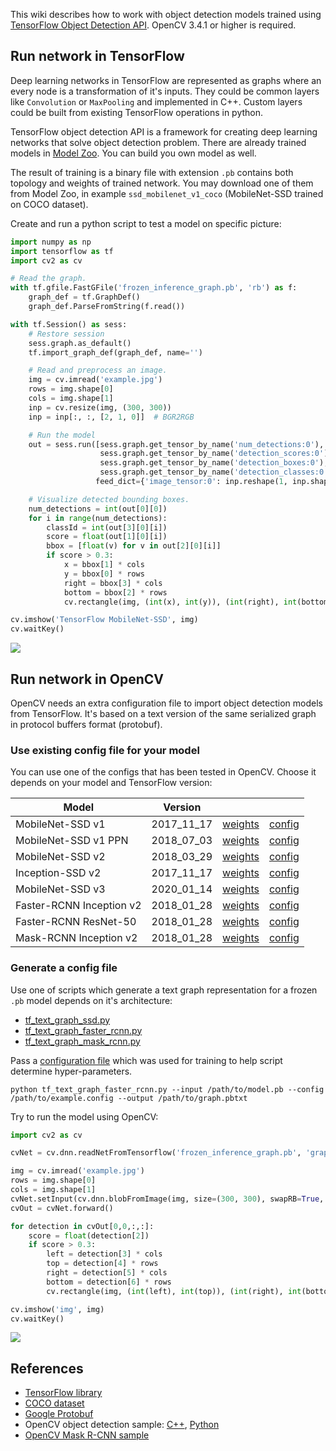 This wiki describes how to work with object detection models trained using [TensorFlow Object Detection API](https://github.com/tensorflow/models/tree/master/research/object_detection). OpenCV 3.4.1 or higher is required.

## Run network in TensorFlow
Deep learning networks in TensorFlow are represented as graphs where an every node is a transformation of it's inputs. They could be common layers like `Convolution` or `MaxPooling` and implemented in C++. Custom layers could be built from existing TensorFlow operations in python.

TensorFlow object detection API is a framework for creating deep learning networks that solve object detection problem. There are already trained models in [Model Zoo](https://github.com/tensorflow/models/blob/master/research/object_detection/g3doc/detection_model_zoo.md). You can build you own model as well.

The result of training is a binary file with extension `.pb` contains both topology and weights of trained network. You may download one of them from Model Zoo, in example `ssd_mobilenet_v1_coco` (MobileNet-SSD trained on COCO dataset).

Create and run a python script to test a model on specific picture:
```python
import numpy as np
import tensorflow as tf
import cv2 as cv

# Read the graph.
with tf.gfile.FastGFile('frozen_inference_graph.pb', 'rb') as f:
    graph_def = tf.GraphDef()
    graph_def.ParseFromString(f.read())

with tf.Session() as sess:
    # Restore session
    sess.graph.as_default()
    tf.import_graph_def(graph_def, name='')

    # Read and preprocess an image.
    img = cv.imread('example.jpg')
    rows = img.shape[0]
    cols = img.shape[1]
    inp = cv.resize(img, (300, 300))
    inp = inp[:, :, [2, 1, 0]]  # BGR2RGB

    # Run the model
    out = sess.run([sess.graph.get_tensor_by_name('num_detections:0'),
                    sess.graph.get_tensor_by_name('detection_scores:0'),
                    sess.graph.get_tensor_by_name('detection_boxes:0'),
                    sess.graph.get_tensor_by_name('detection_classes:0')],
                   feed_dict={'image_tensor:0': inp.reshape(1, inp.shape[0], inp.shape[1], 3)})

    # Visualize detected bounding boxes.
    num_detections = int(out[0][0])
    for i in range(num_detections):
        classId = int(out[3][0][i])
        score = float(out[1][0][i])
        bbox = [float(v) for v in out[2][0][i]]
        if score > 0.3:
            x = bbox[1] * cols
            y = bbox[0] * rows
            right = bbox[3] * cols
            bottom = bbox[2] * rows
            cv.rectangle(img, (int(x), int(y)), (int(right), int(bottom)), (125, 255, 51), thickness=2)

cv.imshow('TensorFlow MobileNet-SSD', img)
cv.waitKey()
```
![](https://user-images.githubusercontent.com/25801568/35504975-a5db962c-04f5-11e8-9a9f-1d803f86af7f.png)

## Run network in OpenCV
OpenCV needs an extra configuration file to import object detection models from TensorFlow. It's based on a text version of the same serialized graph in protocol buffers format (protobuf).

### Use existing config file for your model
You can use one of the configs that has been tested in OpenCV. Choose it depends on your model and TensorFlow version:

| Model | Version | ||
|-------|-------------|----|----|
| MobileNet-SSD v1 | 2017_11_17 | [weights](http://download.tensorflow.org/models/object_detection/ssd_mobilenet_v1_coco_2017_11_17.tar.gz) | [config](https://github.com/opencv/opencv_extra/blob/master/testdata/dnn/ssd_mobilenet_v1_coco_2017_11_17.pbtxt)
| MobileNet-SSD v1 PPN | 2018_07_03 | [weights](http://download.tensorflow.org/models/object_detection/ssd_mobilenet_v1_ppn_shared_box_predictor_300x300_coco14_sync_2018_07_03.tar.gz) | [config](https://github.com/opencv/opencv_extra/blob/master/testdata/dnn/ssd_mobilenet_v1_ppn_coco.pbtxt)
| MobileNet-SSD v2 | 2018_03_29 | [weights](http://download.tensorflow.org/models/object_detection/ssd_mobilenet_v2_coco_2018_03_29.tar.gz) | [config](https://github.com/opencv/opencv_extra/blob/master/testdata/dnn/ssd_mobilenet_v2_coco_2018_03_29.pbtxt)
| Inception-SSD v2 | 2017_11_17 | [weights](http://download.tensorflow.org/models/object_detection/ssd_inception_v2_coco_2017_11_17.tar.gz) | [config](https://github.com/opencv/opencv_extra/blob/master/testdata/dnn/ssd_inception_v2_coco_2017_11_17.pbtxt)
| MobileNet-SSD v3 | 2020_01_14 | [weights](http://download.tensorflow.org/models/object_detection/ssd_mobilenet_v3_large_coco_2020_01_14.tar.gz) | [config](https://gist.github.com/dkurt/54a8e8b51beb3bd3f770b79e56927bd7) |
| Faster-RCNN Inception v2 | 2018_01_28 | [weights](http://download.tensorflow.org/models/object_detection/faster_rcnn_inception_v2_coco_2018_01_28.tar.gz) | [config](https://github.com/opencv/opencv_extra/blob/master/testdata/dnn/faster_rcnn_inception_v2_coco_2018_01_28.pbtxt)
| Faster-RCNN ResNet-50 | 2018_01_28 | [weights](http://download.tensorflow.org/models/object_detection/faster_rcnn_resnet50_coco_2018_01_28.tar.gz) | [config](https://github.com/opencv/opencv_extra/blob/master/testdata/dnn/faster_rcnn_resnet50_coco_2018_01_28.pbtxt)
| Mask-RCNN Inception v2 | 2018_01_28 | [weights](http://download.tensorflow.org/models/object_detection/mask_rcnn_inception_v2_coco_2018_01_28.tar.gz) | [config](https://github.com/opencv/opencv_extra/blob/master/testdata/dnn/mask_rcnn_inception_v2_coco_2018_01_28.pbtxt)


### Generate a config file
Use one of scripts which generate a text graph representation for a frozen `.pb` model depends on it's architecture:
* [tf_text_graph_ssd.py](https://github.com/opencv/opencv/blob/master/samples/dnn/tf_text_graph_ssd.py)
* [tf_text_graph_faster_rcnn.py](https://github.com/opencv/opencv/blob/master/samples/dnn/tf_text_graph_faster_rcnn.py)
* [tf_text_graph_mask_rcnn.py](https://github.com/opencv/opencv/blob/master/samples/dnn/tf_text_graph_mask_rcnn.py)

Pass a [configuration file](https://github.com/tensorflow/models/tree/master/research/object_detection/samples/configs) which was used for training to help script determine hyper-parameters.

```
python tf_text_graph_faster_rcnn.py --input /path/to/model.pb --config /path/to/example.config --output /path/to/graph.pbtxt
```


Try to run the model using OpenCV:

```python
import cv2 as cv

cvNet = cv.dnn.readNetFromTensorflow('frozen_inference_graph.pb', 'graph.pbtxt')

img = cv.imread('example.jpg')
rows = img.shape[0]
cols = img.shape[1]
cvNet.setInput(cv.dnn.blobFromImage(img, size=(300, 300), swapRB=True, crop=False))
cvOut = cvNet.forward()

for detection in cvOut[0,0,:,:]:
    score = float(detection[2])
    if score > 0.3:
        left = detection[3] * cols
        top = detection[4] * rows
        right = detection[5] * cols
        bottom = detection[6] * rows
        cv.rectangle(img, (int(left), int(top)), (int(right), int(bottom)), (23, 230, 210), thickness=2)

cv.imshow('img', img)
cv.waitKey()
```

![](https://user-images.githubusercontent.com/25801568/35520173-58e6f99c-0527-11e8-80fc-8a32d1923e04.png)

## References
* [TensorFlow library](https://www.tensorflow.org/)
* [COCO dataset](http://cocodataset.org/#home)
* [Google Protobuf](https://developers.google.com/protocol-buffers/)
* OpenCV object detection sample: [C++](https://github.com/opencv/opencv/blob/master/samples/dnn/object_detection.cpp), [Python](https://github.com/opencv/opencv/blob/master/samples/dnn/object_detection.py)
* [OpenCV Mask R-CNN sample](https://github.com/opencv/opencv/blob/master/samples/dnn/mask_rcnn.py)